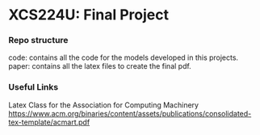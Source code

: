 # XCS224U: Final Project
### Repo structure

code: contains all the code for the models developed in this projects.  
paper: contains all the latex files to create the final pdf.  
### Useful Links
Latex Class for the Association for Computing Machinery 
https://www.acm.org/binaries/content/assets/publications/consolidated-tex-template/acmart.pdf
